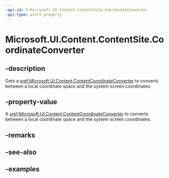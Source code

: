 ```yaml
---
-api-id: P:Microsoft.UI.Content.ContentSite.CoordinateConverter
-api-type: winrt property
---
```


# Microsoft.UI.Content.ContentSite.CoordinateConverter

<!--
public Microsoft.UI.Content.ContentCoordinateConverter CoordinateConverter { get; }
-->

## -description

Gets a <xref:Microsoft.UI.Content.ContentCoordinateConverter> to converts between a local coordinate space and the system screen coordinates.

## -property-value

A <xref:Microsoft.UI.Content.ContentCoordinateConverter> to converts between a local coordinate space and the system screen coordinates.

## -remarks

## -see-also

## -examples
